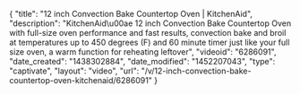 {
    "title": "12 inch Convection Bake Countertop Oven | KitchenAid",
    "description": "KitchenAid\u00ae 12 inch Convection Bake Countertop Oven with full-size oven performance and fast results, convection bake and broil at temperatures up to 450 degrees (F) and 60 minute timer just like your full size oven, a warm function for reheating leftover",
    "videoid": "6286091",
    "date_created": "1438302884",
    "date_modified": "1452207043",
    "type": "captivate",
    "layout": "video",
    "url": "\/v\/12-inch-convection-bake-countertop-oven-kitchenaid\/6286091"
}
